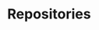 ---
title: Repositories
layout: collection
permalink: /repos/
collection: repos
entries_layout: list
classes: wide
---